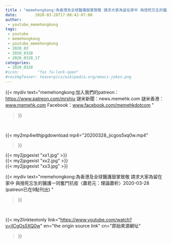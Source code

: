```yaml
---
title : "memehongkong:為香港及全球醫護鼓掌致敬 請求大家為留在家中 與捨死忘生的醫護一同奮鬥抗疫〈蕭若元：理論蕭析〉2020-03-28 (patreon已在9點刊出) "
date:        2020-03-28T17:08:42-07:00
author:
 - youtube_memehongkong
tags:
 - youtube
 - memehongkong
 - youtube_memehongkong
 - 2020_03
 - 2020_0328
 - 2020_0328_17
categories:
 - 2020_0328
#icon:        "fas fa-lock-open"
#resImgTeaser: teaserpics/wikipedia.org/emacs-jokes.png
---
```


{{< mydiv text="memehongkong:加入我們的patreon：https://www.patreon.com/mrshiu 謎米新聞：news.memehk.com 謎米香港： www.memehk.com Facebook：www.facebook.com/memehkdotcom "
>}}
<br>


{{< my2mp4withjpgdownload mp4="20200328_jicgos5xq0w.mp4"
>}}

{{< my2jpgexist "xx1.jpg" >}}<br>
{{< my2jpgexist "xx2.jpg" >}}<br>
{{< my2jpgexist "xx3.jpg" >}}<br>



{{< mydiv text="memehongkong:為香港及全球醫護鼓掌致敬 請求大家為留在家中 與捨死忘生的醫護一同奮鬥抗疫〈蕭若元：理論蕭析〉2020-03-28 (patreon已在9點刊出) "
>}}
<br>

{{< my2linktextonly link="https://www.youtube.com/watch?v=jICgOs5XQ0w"
en="the origin source link" cn="原始來源網址"
>}}


<br>

